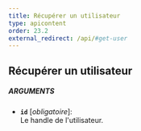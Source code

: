 ```yaml
---
title: Récupérer un utilisateur
type: apicontent
order: 23.2
external_redirect: /api/#get-user
---
```


## Récupérer un utilisateur
##### ARGUMENTS
* **`id`** [*obligatoire*]:  
    Le handle de l'utilisateur.